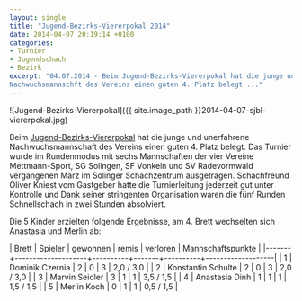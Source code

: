 ```yaml
---
layout: single
title: "Jugend-Bezirks-Viererpokal 2014"
date: 2014-04-07 20:19:14 +0100
categories: 
- Turnier
- Jugendschach
- Bezirk
excerpt: "04.07.2014 - Beim Jugend-Bezirks-Viererpokal hat die junge und unerfahrene 
Nachwuchsmannschft des Vereins einen guten 4. Platz belegt ..." 
---
```


![Jugend-Bezirks-Viererpokal]({{ site.image_path }}2014-04-07-sjbl-viererpokal.jpg)

Beim
[Jugend-Bezirks-Viererpokal](http://www.sbbl.org/schachjugend/sjbl-viererpokal/
"Jugend-Bezirks-Viererpokal") hat die junge und unerfahrene
Nachwuchsmannschaft des Vereins einen guten 4. Platz belegt. Das
Turnier wurde im Rundenmodus mit sechs Mannschaften der vier Vereine
Mettmann-Sport, SG Solingen, SF Vonkeln und SV Radevormwald
vergangenen März im Solinger Schachzentrum ausgetragen. Schachfreund
Oliver Kniest vom Gastgeber hatte die Turnierleitung jederzeit gut
unter Kontrolle und Dank seiner stringenten Organisation waren die
fünf Runden Schnellschach in zwei Stunden absolviert.

Die 5 Kinder erzielten folgende Ergebnisse, am 4. Brett wechselten sich Anastasia und Merlin ab:

| Brett | Spieler            | gewonnen | remis | verloren | Mannschaftspunkte |
|-------+--------------------+----------+-------+----------+-------------------|
|     1 | Dominik Czernia    |        2 |     0 |        3 | 2,0 / 3,0         |
|     2 | Konstantin Schulte |        2 |     0 |        3 | 2,0 / 3,0         |
|     3 | Marvin Seidler     |        3 |     1 |        1 | 3,5 / 1,5         |
|     4 | Anastasia Dinh     |        1 |     1 |        1 | 1,5 / 1,5         |
|     5 | Merlin Koch        |        0 |     1 |        1 | 0,5 / 1,5         |


